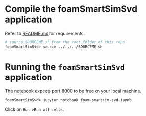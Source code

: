 # Compile the foamSmartSimSvd application 

Refer to [README.md](/README.md) for requirements.

```bash
# source SOURCEME.sh from the root folder of this repo
foamSmartSimSvd> source ../../../SOURCEME.sh
```

# Running the `foamSmartSimSvd` application

The notebook expects port 8000 to be free on your local machine.

```
foamSmartSimSvd> jupyter notebook foam-smartsim-svd.ipynb
```

Click on `Run->Run all cells`.
